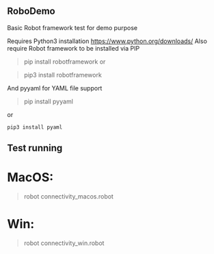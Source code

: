 ## RoboDemo

Basic Robot framework test for demo purpose

Requires Python3 installation https://www.python.org/downloads/
Also require Robot framework to be installed via PIP
    
>    pip install robotframework 
or
    
>    pip3 install robotframework

And pyyaml for YAML file support

>    pip install pyyaml

or
 
    pip3 install pyaml

## Test running

# MacOS:

>    robot connectivity_macos.robot

# Win:
    
>    robot connectivity_win.robot


